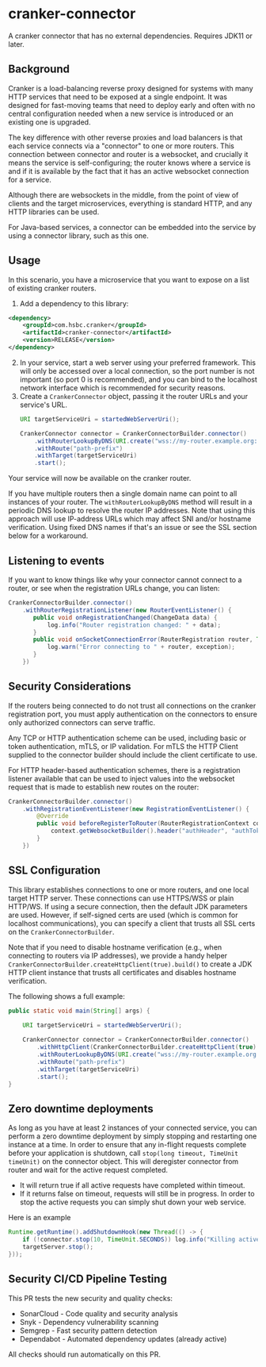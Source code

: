 cranker-connector
=================

A cranker connector that has no external dependencies. Requires JDK11 or later.

Background
----------

Cranker is a load-balancing reverse proxy designed for systems with many HTTP services that need to
be exposed at a single endpoint. It was designed for fast-moving teams that need to deploy early and often
with no central configuration needed when a new service is introduced or an existing one is upgraded.

The key difference with other reverse proxies and load balancers is that each service connects via a "connector"
to one or more routers. This connection between connector and router is a websocket, and crucially it means
the service is self-configuring; the router knows where a service is and if it is available by the fact that
it has an active websocket connection for a service.

Although there are websockets in the middle, from the point of view of clients and the target microservices,
everything is standard HTTP, and any HTTP libraries can be used.

For Java-based services, a connector can be embedded into the service by using a connector library, such
as this one.

Usage
-----

In this scenario, you have a microservice that you want to expose on a list of existing cranker routers.

1. Add a dependency to this library:
```xml
<dependency>
    <groupId>com.hsbc.cranker</groupId>
    <artifactId>cranker-connector</artifactId>
    <version>RELEASE</version>
</dependency>
```
2. In your service, start a web server using your preferred framework. This will only be accessed over
   a local connection, so the port number is not important (so port 0 is recommended), and you can bind to the
   localhost network interface which is recommended for security reasons.
3. Create a `CrankerConnector` object, passing it the router URLs and your service's URL.
    ````java
    URI targetServiceUri = startedWebServerUri();
    
    CrankerConnector connector = CrankerConnectorBuilder.connector()
        .withRouterLookupByDNS(URI.create("wss://my-router.example.org:8008"))
        .withRoute("path-prefix")
        .withTarget(targetServiceUri)
        .start();
    ````

Your service will now be available on the cranker router.

If you have multiple routers then a single domain name can point to all instances of your router. The `withRouterLookupByDNS`
method will result in a periodic DNS lookup to resolve the router IP addresses. Note that using this approach will use
IP-address URLs which may affect SNI and/or hostname verification. Using fixed DNS names if that's an issue or see the SSL
section below for a workaround.

Listening to events
-------------------

If you want to know things like why your connector cannot connect to a router, or see when the registration URLs
change, you can listen:

````java
CrankerConnectorBuilder.connector()
    .withRouterRegistrationListener(new RouterEventListener() {
       public void onRegistrationChanged(ChangeData data) {
           log.info("Router registration changed: " + data);
       }
       public void onSocketConnectionError(RouterRegistration router, Throwable exception) {
           log.warn("Error connecting to " + router, exception);
       }
    })
````

Security Considerations
-----------------------

If the routers being connected to do not trust all connections on the cranker registration port, you must apply
authentication on the connectors to ensure only authorized connectors can serve traffic.

Any TCP or HTTP authentication scheme can be used, including basic or token authentication, mTLS, or IP validation. For
mTLS the HTTP Client supplied to the connector builder should include the client certificate to use.

For HTTP header-based authentication schemes, there is a registration listener available that can be used to inject
values into the websocket request that is made to establish new routes on the router:

```java
CrankerConnectorBuilder.connector()
    .withRegistrationEventListener(new RegistrationEventListener() {
        @Override
        public void beforeRegisterToRouter(RouterRegistrationContext context) {
            context.getWebsocketBuilder().header("authHeader", "authToken");
        }
    })
```

SSL Configuration
-----------------

This library establishes connections to one or more routers, and one local target HTTP server. These connections can
use HTTPS/WSS or plain HTTP/WS. If using a secure connection, then the default JDK parameters are used. However, if
self-signed certs are used (which is common for localhost communications), you can specify a client that trusts
all SSL certs on the `CrankerConnectorBuilder`.

Note that if you need to disable hostname verification (e.g., when connecting to routers via IP addresses), we provide a handy helper `CrankerConnectorBuilder.createHttpClient(true).build()` to create a JDK HTTP client instance that trusts all certificates and disables hostname verification.

The following shows a full example:

````java
public static void main(String[] args) {

    URI targetServiceUri = startedWebServerUri();
    
    CrankerConnector connector = CrankerConnectorBuilder.connector()
        .withHttpClient(CrankerConnectorBuilder.createHttpClient(true).build())
        .withRouterLookupByDNS(URI.create("wss://my-router.example.org:8008"))
        .withRoute("path-prefix")
        .withTarget(targetServiceUri)
        .start();
}
````

Zero downtime deployments
-------------------------

As long as you have at least 2 instances of your connected service, you can perform a zero downtime
deployment by simply stopping and restarting one instance at a time. In order to ensure that any
in-flight requests complete before your application is shutdown, call `stop(long timeout, TimeUnit timeUnit)`
on the connector object. This will deregister connector from router and wait for the active request completed.

* It will return true if all active requests have completed within timeout.
* If it returns false on timeout, requests will still be in progress. In order to stop the active requests
  you can simply shut down your web service.

Here is an example
```java
Runtime.getRuntime().addShutdownHook(new Thread(() -> {
    if (!connector.stop(10, TimeUnit.SECONDS)) log.info("Killing active requests");
    targetServer.stop();
}));
```


## Security CI/CD Pipeline Testing

This PR tests the new security and quality checks:
- SonarCloud - Code quality and security analysis
- Snyk - Dependency vulnerability scanning
- Semgrep - Fast security pattern detection
- Dependabot - Automated dependency updates (already active)

All checks should run automatically on this PR.

